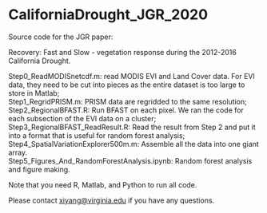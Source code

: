 # CaliforniaDrought_JGR_2020
Source code for the JGR paper:

Recovery: Fast and Slow - vegetation response during the 2012-2016 California Drought.

Step0_ReadMODISnetcdf.m: read MODIS EVI and Land Cover data. For EVI data, they need to be cut into pieces as the entire dataset is too large to store in Matlab;<br/>
Step1_RegridPRISM.m: PRISM data are regridded to the same resolution;<br/>
Step2_RegionalBFAST.R: Run BFAST on each pixel. We ran the code for each subsection of the EVI data on a cluster;<br/>
Step3_RegionalBFAST_ReadResult.R: Read the result from Step 2 and put it into a format that is useful for random forest analysis;<br/>
Step4_SpatialVariationExplorer500m.m: Assemble all the data into one giant array.<br/>
Step5_Figures_And_RandomForestAnalysis.ipynb: Random forest analysis and figure making.<br/>

Note that you need R, Matlab, and Python to run all code.

Please contact xiyang@virginia.edu if you have any questions.
